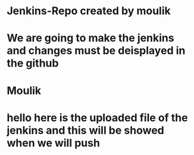# Jenkins-Repo created by moulik  
# We are going to make the jenkins and changes must be deisplayed in the github 
# Moulik 
# hello here is the uploaded file of the jenkins and this will be showed when we will push 